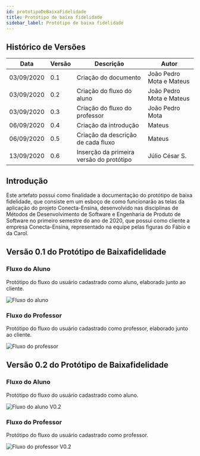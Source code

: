 ```yaml
---
id: prototipoDeBaixaFidelidade
title: Protótipo de baixa fidelidade
sidebar_label: Protótipo de baixa fidelidade
---
```


## Histórico de Versões

| Data | Versão | Descrição | Autor |
|--------|-----------|---------------|---------|
| 03/09/2020 | 0.1 | Criação do documento | João Pedro Mota e Mateus |
| 03/09/2020 | 0.2 | Criação do fluxo do aluno | João Pedro Mota e Mateus |
| 03/09/2020 | 0.3 | Criação do fluxo do professor | João Pedro Mota |
| 06/09/2020 | 0.4 | Criação da introdução | Mateus |
| 06/09/2020 | 0.5 | Criação da descrição de cada fluxo | Mateus |
| 13/09/2020 | 0.6 | Inserção da primeira versão do protótipo | Júlio César S. |

## Introdução

Este artefato possui como finalidade a documentação do protótipo de baixa fidelidade, que consiste em um esboço de como funcionarão as telas da aplicação do projeto Conecta-Ensina, desenvolvido nas disciplinas de Métodos de Desenvolvimento de Software e Engenharia de Produto de Software no primeiro semestre do ano de 2020, que possui como cliente a empresa Conecta-Ensina, representado na equipe pelas figuras do Fábio e da Carol.

## Versão 0.1 do Protótipo de Baixafidelidade

### Fluxo do Aluno

Protótipo do fluxo do usuário cadastrado como aluno, elaborado junto ao cliente. 

![Fluxo do aluno](https://raw.githubusercontent.com/fga-eps-mds/2020.1-Conecta-Ensina-Wiki/master/website/static/img/prototipo_de_baixa_fidelidade_aluno_v01.svg)

### Fluxo do Professor

Protótipo do fluxo do usuário cadastrado como professor, elaborado junto ao cliente. 

![Fluxo do professor](https://raw.githubusercontent.com/fga-eps-mds/2020.1-Conecta-Ensina-Wiki/master/website/static/img/prototipo_de_baixa_fidelidade_professor_v01.svg)

## Versão 0.2 do Protótipo de Baixafidelidade

### Fluxo do Aluno

Protótipo do fluxo do usuário cadastrado como aluno. 

![Fluxo do aluno V0.2](https://raw.githubusercontent.com/fga-eps-mds/2020.1-Conecta-Ensina-Wiki/master/website/static/img/prototipo_de_baixa_fidelidade_aluno_v02.svg)

### Fluxo do Professor

Protótipo do fluxo do usuário cadastrado como professor. 

![Fluxo do professor V0.2](https://raw.githubusercontent.com/fga-eps-mds/2020.1-Conecta-Ensina-Wiki/master/website/static/img/prototipo_de_baixa_fidelidade_professor_v02.svg)